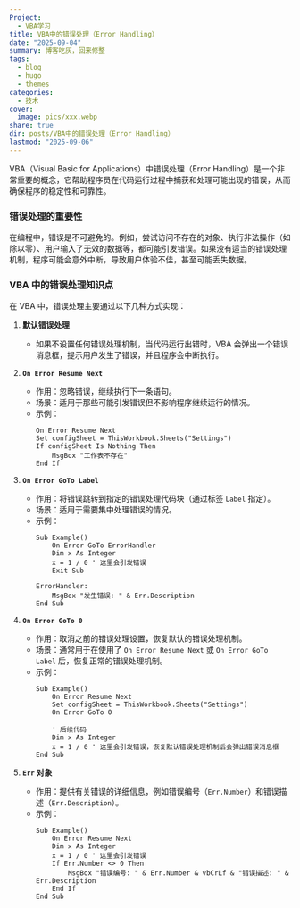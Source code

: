 ```yaml
---
Project:
  - VBA学习
title: VBA中的错误处理（Error Handling）
date: "2025-09-04"
summary: 博客吃灰，回来修整
tags:
  - blog
  - hugo
  - themes
categories:
  - 技术
cover:
  image: pics/xxx.webp
share: true
dir: posts/VBA中的错误处理（Error Handling）
lastmod: "2025-09-06"
---
```



VBA（Visual Basic for Applications）中错误处理（Error Handling）是一个非常重要的概念，它帮助程序员在代码运行过程中捕获和处理可能出现的错误，从而确保程序的稳定性和可靠性。

### 错误处理的重要性
在编程中，错误是不可避免的。例如，尝试访问不存在的对象、执行非法操作（如除以零）、用户输入了无效的数据等，都可能引发错误。如果没有适当的错误处理机制，程序可能会意外中断，导致用户体验不佳，甚至可能丢失数据。

### VBA 中的错误处理知识点
在 VBA 中，错误处理主要通过以下几种方式实现：

1. **默认错误处理**
   - 如果不设置任何错误处理机制，当代码运行出错时，VBA 会弹出一个错误消息框，提示用户发生了错误，并且程序会中断执行。

2. **`On Error Resume Next`**
   - 作用：忽略错误，继续执行下一条语句。
   - 场景：适用于那些可能引发错误但不影响程序继续运行的情况。
   - 示例：
     ```vba
     On Error Resume Next
     Set configSheet = ThisWorkbook.Sheets("Settings")
     If configSheet Is Nothing Then
         MsgBox "工作表不存在"
     End If
     ```

3. **`On Error GoTo Label`**
   - 作用：将错误跳转到指定的错误处理代码块（通过标签 `Label` 指定）。
   - 场景：适用于需要集中处理错误的情况。
   - 示例：
     ```vba
     Sub Example()
         On Error GoTo ErrorHandler
         Dim x As Integer
         x = 1 / 0 ' 这里会引发错误
         Exit Sub

     ErrorHandler:
         MsgBox "发生错误: " & Err.Description
     End Sub
     ```

4. **`On Error GoTo 0`**
   - 作用：取消之前的错误处理设置，恢复默认的错误处理机制。
   - 场景：通常用于在使用了 `On Error Resume Next` 或 `On Error GoTo Label` 后，恢复正常的错误处理机制。
   - 示例：
     ```vba
     Sub Example()
         On Error Resume Next
         Set configSheet = ThisWorkbook.Sheets("Settings")
         On Error GoTo 0

         ' 后续代码
         Dim x As Integer
         x = 1 / 0 ' 这里会引发错误，恢复默认错误处理机制后会弹出错误消息框
     End Sub
     ```

5. **`Err` 对象**
   - 作用：提供有关错误的详细信息，例如错误编号（`Err.Number`）和错误描述（`Err.Description`）。
   - 示例：
     ```vba
     Sub Example()
         On Error Resume Next
         Dim x As Integer
         x = 1 / 0 ' 这里会引发错误
         If Err.Number <> 0 Then
             MsgBox "错误编号: " & Err.Number & vbCrLf & "错误描述: " & Err.Description
         End If
     End Sub
     ```

